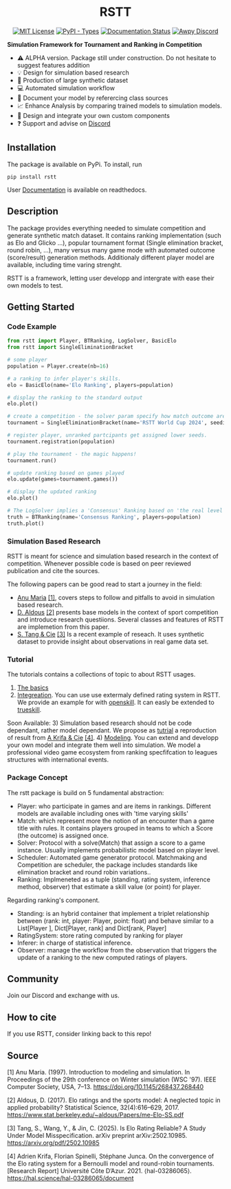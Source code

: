 <div align="center">
<h1>RSTT</h1>

[![MIT License](https://img.shields.io/badge/license-MIT-lightgrey)](https://github.com/Ematrion/rstt/blob/main/LICENSE) [![PyPI - Types](https://img.shields.io/pypi/types/RSTT)](https://pypi.org/project/rstt/) [![Documentation Status](https://readthedocs.org/projects/rstt/badge/?version=latest)](https://rstt.readthedocs.io/en/latest/?badge=latest) [![Awpy Discord](https://img.shields.io/discord/1354379146221981777?color=blue&label=Discord&logo=discord)](https://discord.gg/CzjPzdzY) 
</div>

**Simulation Framework for Tournament and Ranking in Competition**


- :warning: ALPHA version. Package still under construction. Do not hesitate to suggest features addition
- :bulb: Design for simulation based research
- :minidisc: Production of large synthetic dataset
- :computer: Automated simulation workflow
- :page_with_curl: Document your model by referercing class sources
- :chart_with_upwards_trend: Enhance Analysis by comparing trained models to simulation models. 
- :wrench: Design and integrate your own custom components
- :question: Support and advise on [Discord](https://discord.gg/CzjPzdzY) 


## Installation

The package is available on PyPi. To install, run

```
pip install rstt
```

User [Documentation](https://rstt.readthedocs.io/en/latest/) is available on readthedocs.


## Description

The package provides everything needed to simulate competition and generate synthetic match dataset.
It contains ranking implementation (such as Elo and Glicko ...), popular tournament format (Single elimination bracket, round robin, ...), many versus many game mode with automated outcome (score/result) generation methods. Additionaly different player model are available, including time varing strenght.

RSTT is a framework, letting user developp and intergrate with ease their own models to test.

## Getting Started

### Code Example

```python
from rstt import Player, BTRanking, LogSolver, BasicElo
from rstt import SingleEliminationBracket

# some player
population = Player.create(nb=16)

# a ranking to infer player's skills.
elo = BasicElo(name='Elo Ranking', players=population)

# display the ranking to the standard output
elo.plot()

# create a competition - the solver param specify how match outcome are generated
tournament = SingleEliminationBracket(name='RSTT World Cup 2024', seeding=elo, solver=LogSolver())

# register player, unranked partcipants get assigned lower seeds.
tournament.registration(population)

# play the tournament - the magic happens!
tournament.run()

# update ranking based on games played
elo.update(games=tournament.games())

# display the updated ranking
elo.plot()

# The LogSolver implies a 'Consensus' Ranking based on 'the real level' of players.
truth = BTRanking(name='Consensus Ranking', players=population)
truth.plot()
```

### Simulation Based Research

RSTT is meant for science and simulation based research in the context of competition.
Whenever possible code is based on peer reviewed publication and cite the sources.

The following papers can be good read to start a journey in the field:

- [Anu Maria](https://dl.acm.org/doi/pdf/10.1145/268437.268440) [[1]](#1), covers steps to follow and pitfalls to avoid in simulation based research.
- [D. Aldous](https://www.stat.berkeley.edu/~aldous/Papers/me-Elo-SS.pdf) [[2]](#2) presents base models in the context of sport competition and introduce research questiions. Several classes and features of RSTT are implemetion from this paper.
- [S. Tang & Cie](https://arxiv.org/pdf/2502.10985) [[3]](#3) Is a recent example of reseach. It uses synthetic dataset to provide insight about observations in real game data set.


### Tutorial

The tutorials contains a collections of topic to about RSTT usages.

1) [The basics](tutorials/1_Basics/1_Basics.ipynb)
2) [Integreation](tutorials/2_Intergration/2_Integration.ipynb). You can use use extermaly defined rating system in RSTT. We provide an example for with [openskill](https://github.com/vivekjoshy/openskill.py). It can easly be extended to [trueskill](https://trueskill.org).

Soon Available:
3) Simulation based research should not be code dependant, rather model dependant.
We propose as [tutrial]() a reproduction of result from [A Krifa & Cie](https://hal.science/hal-03286065/document) [[4]](#4).
4) [Modeling](). You can extend and developp your own model and integrate them well into simulation.  We model a professional video game ecosystem from ranking specfifcation to leagues structures with international events.


### Package Concept

The rstt package is build on 5 fundamental abstraction:
- Player: who participate in games and are items in rankings. Different models are available including ones with 'time varying skills'
- Match: which represent more the notion of an encounter than a game title with rules. It contains players grouped in teams to which a Score (the outcome) is assigned once.
- Solver: Protocol with a solve(Match) that assign a score to a game instance. Usually implements probabilistic model based on player level. 
- Scheduler: Automated game generator protocol. Matchmaking and Competition are scheduler, the package includes standards like elimination bracket and round robin variations..
- Ranking: Implmeneted as a tuple (standing, rating system, inference method, observer) that estimate a skill value (or point) for player.


Regarding ranking's component. 
- Standing: is an hybrid container that implement a triplet relationship between (rank: int, player: Player, point: float) and behave similar to a List[Player ], Dict[Player, rank] and Dict[rank, Player]
- RatingSystem: store rating computed by ranking for player
- Inferer: in charge of statistical inference.
- Observer: manage the workflow from the observation that triggers the update of a ranking to the new computed ratings of players.

## Community
Join our Discord and exchange with us.

## How to cite
If you use RSTT, consider linking back to this repo!

## Source
<a id="1">[1]</a> 
Anu Maria. (1997).
Introduction to modeling and simulation.
In Proceedings of the 29th conference on Winter simulation (WSC '97). IEEE Computer Society, USA, 7–13.
https://doi.org/10.1145/268437.268440

<a id="2">[2]</a> 
Aldous, D. (2017).
Elo ratings and the sports model: A neglected topic in applied probability?
Statistical Science, 32(4):616–629, 2017.
https://www.stat.berkeley.edu/~aldous/Papers/me-Elo-SS.pdf

<a id="3">[3]</a>
Tang, S., Wang, Y., & Jin, C. (2025).
Is Elo Rating Reliable? A Study Under Model Misspecification.
arXiv preprint arXiv:2502.10985.
https://arxiv.org/pdf/2502.10985

<a id="4">[4]</a>
Adrien Krifa, Florian Spinelli, Stéphane Junca.
On the convergence of the Elo rating system for a Bernoulli model and round-robin tournaments.
[Research Report] Université Côte D’Azur. 2021. ⟨hal-03286065⟩.
https://hal.science/hal-03286065/document